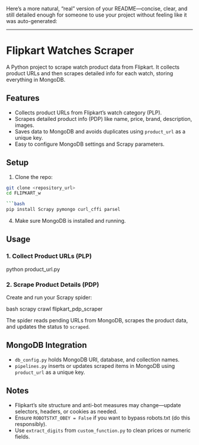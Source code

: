 Here’s a more natural, “real” version of your README—concise, clear, and still detailed enough for someone to use your project without feeling like it was auto-generated:

---

# Flipkart Watches Scraper

A Python project to scrape watch product data from Flipkart. It collects product URLs and then scrapes detailed info for each watch, storing everything in MongoDB.

## Features

* Collects product URLs from Flipkart’s watch category (PLP).
* Scrapes detailed product info (PDP) like name, price, brand, description, images.
* Saves data to MongoDB and avoids duplicates using `product_url` as a unique key.
* Easy to configure MongoDB settings and Scrapy parameters.

## Setup

1. Clone the repo:

```bash
git clone <repository_url>
cd FLIPKART_w

```bash
pip install Scrapy pymongo curl_cffi parsel
```

4. Make sure MongoDB is installed and running.

## Usage

### 1. Collect Product URLs (PLP)

python product_url.py


### 2. Scrape Product Details (PDP)

Create and run your Scrapy spider:

bash
scrapy crawl flipkart_pdp_scraper

The spider reads pending URLs from MongoDB, scrapes the product data, and updates the status to `scraped`.

## MongoDB Integration

* `db_config.py` holds MongoDB URI, database, and collection names.
* `pipelines.py` inserts or updates scraped items in MongoDB using `product_url` as a unique key.

## Notes

* Flipkart’s site structure and anti-bot measures may change—update selectors, headers, or cookies as needed.
* Ensure `ROBOTSTXT_OBEY = False` if you want to bypass robots.txt (do this responsibly).
* Use `extract_digits` from `custom_function.py` to clean prices or numeric fields.

